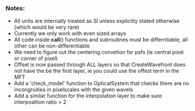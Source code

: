 ### Notes:
- All units are internally treated as SI unless explicitiy stated otherwise (which would be very rare)
- Currently we only work with even sized arrays
- All code inside __call__() functions and subroutines must be differntiable, all other can be non-differentiable
- We need to figure out the centering convetion for psfs (ie central pixel or corner of pixel)
- Offset is now passed through ALL layers so that CreateWavefront does not have the be the first layer, ie you could use the offest term in the MFT
- Add a 'check_model' function to OpticalSystem that checks there are no incongruities in pixelscales with the given wavels
- Add a similar function for the interpolation layer to make sure interpoaltion ratio > 2